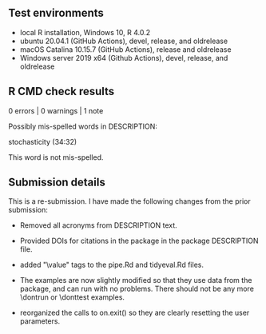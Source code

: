 ## Test environments
* local R installation, Windows 10, R 4.0.2
* ubuntu 20.04.1 (GitHub Actions), devel, release, and oldrelease
* macOS Catalina 10.15.7 (GitHub Actions), release and oldrelease
* Windows server 2019 x64 (Github Actions), devel, release, and oldrelease

## R CMD check results

0 errors | 0 warnings | 1 note

Possibly mis-spelled words in DESCRIPTION:

  stochasticity (34:32)
  
This word is not mis-spelled.

## Submission details

This is a re-submission. I have made the following changes from
the prior submission:

- Removed all acronyms from DESCRIPTION text.

- Provided DOIs for citations in the package in the package DESCRIPTION file.
 
- added "\value" tags to the pipe.Rd and tidyeval.Rd files. 

- The examples are now slightly modified so that they use data from the package,
and can run with no problems. There should not be any more \dontrun or \donttest
examples.

- reorganized the calls to on.exit() so they are clearly resetting the user 
parameters.
